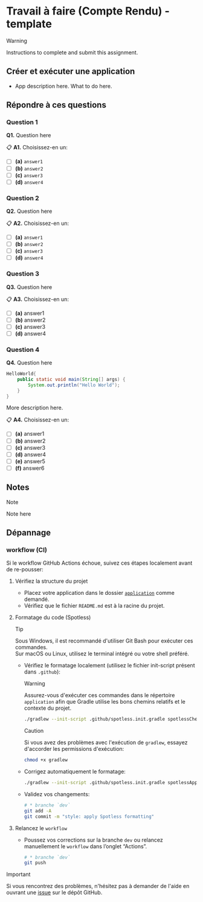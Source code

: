 # Travail à faire (Compte Rendu) - template

> [!WARNING]  
> Instructions to complete and submit this assignment.

## Créer et exécuter une application

* App description here. What to do here.

## Répondre à ces questions

### **Question 1**

**Q1.** Question here

📋 **A1.** Choisissez-en un:

* [ ] **(a)** `answer1`
* [ ] **(b)** `answer2`
* [ ] **(c)** `answer3`
* [ ] **(d)** `answer4`

### **Question 2**

**Q2.** Question here

📋 **A2.** Choisissez-en un:

* [ ] **(a)** `answer1`
* [ ] **(b)** `answer2`
* [ ] **(c)** `answer3`
* [ ] **(d)** `answer4`

### **Question 3**

**Q3.** Question here

📋 **A3.** Choisissez-en un:

* [ ] **(a)** answer1
* [ ] **(b)** answer2
* [ ] **(c)** answer3
* [ ] **(d)** answer4

### **Question 4**

**Q4.** Question here

```java
HelloWorld{
    public static void main(String[] args) {
        System.out.println("Hello World");
    }
}
```

More description here.

📋 **A4.** Choisissez-en un:

* [ ] **(a)** answer1
* [ ] **(b)** answer2
* [ ] **(c)** answer3
* [ ] **(d)** answer4
* [ ] **(e)** answer5
* [ ] **(f)** answer6

## Notes

> [!NOTE]  
>
> Note here

## Dépannage

### workflow (CI)

Si le workflow GitHub Actions échoue, suivez ces étapes localement avant de re-pousser:

1) Vérifiez la structure du projet

   * Placez votre application dans le dossier [`application`](/application/) comme demandé.
   * Vérifiez que le fichier `README.md` est à la racine du projet.

2) Formatage du code (Spotless)

    > [!TIP]
    > Sous Windows, il est recommandé d'utiliser Git Bash pour exécuter ces commandes.  
    > Sur macOS ou Linux, utilisez le terminal intégré ou votre shell préféré.

   * Vérifiez le formatage localement (utilisez le fichier init-script présent dans `.github`):

        > [!WARNING]
        > Assurez-vous d'exécuter ces commandes dans le répertoire `application` afin que Gradle utilise les bons chemins relatifs et le contexte du projet.

        ```bash
        ./gradlew --init-script .github/spotless.init.gradle spotlessCheck
        ```

        > [!CAUTION]
        > Si vous avez des problèmes avec l'exécution de `gradlew`, essayez d'accorder les permissions d'exécution:
        >
        > ```bash
        > chmod +x gradlew
        > ```

   * Corrigez automatiquement le formatage:

        ```bash
        ./gradlew --init-script .github/spotless.init.gradle spotlessApply
        ```

   * Validez vos changements:

        ```bash
        # * branche `dev`
        git add -A
        git commit -m "style: apply Spotless formatting"
        ```

3) Relancez le `workflow`

   * Poussez vos corrections sur la branche `dev` ou relancez manuellement le `workflow` dans l’onglet “Actions”.

        ```bash
        # * branche `dev`
        git push
        ```

> [!IMPORTANT]
> Si vous rencontrez des problèmes, n'hésitez pas à demander de l'aide en ouvrant une [issue](../../issues/new/choose) sur le dépôt GitHub.
